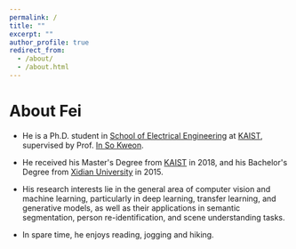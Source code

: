 ```yaml
---
permalink: /
title: ""
excerpt: ""
author_profile: true
redirect_from: 
  - /about/
  - /about.html
---
```


# About Fei
* He is a Ph.D. student in [School of Electrical Engineering](https://ee.kaist.ac.kr/) at [KAIST](https://www.kaist.ac.kr/en/), supervised by Prof. [In So Kweon](http://rcv.kaist.ac.kr/index.php?mid=rcv_faculty). 

* He received his Master's Degree from [KAIST](https://www.kaist.ac.kr/en/) in 2018, and his Bachelor's Degree from [Xidian University](https://en.xidian.edu.cn/) in 2015. 

* His research interests lie in the general area of computer vision and machine learning, particularly in deep learning, transfer learning, and generative models, as well as their applications in semantic segmentation, person re-identification, and scene understanding tasks. 

* In spare time, he enjoys reading, jogging and hiking.